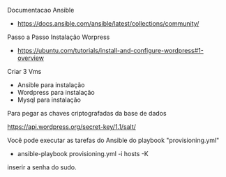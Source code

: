 Documentacao Ansible
- https://docs.ansible.com/ansible/latest/collections/community/


Passo a Passo Instalação Worpress 
- https://ubuntu.com/tutorials/install-and-configure-wordpress#1-overview

Criar 3 Vms
- Ansible para instalação
- Wordpress para instalação
- Mysql para instalação


Para pegar as chaves criptografadas da base de dados

https://api.wordpress.org/secret-key/1.1/salt/ 


Você pode executar as tarefas do Ansible do playbook "provisioning.yml"
- ansible-playbook provisioning.yml -i hosts -K

inserir a senha do sudo.
